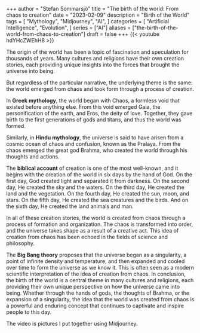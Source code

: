 +++
author = "Stefan Sommarsjö"
title = "The birth of the world: From chaos to creation"
date = "2023-02-09"
description = "Birth of the World"
tags = [
    "Mythology",
	"Midjourney",
	"AI",
]
categories = [
    "Artificial Intelligence",
    "Evolution",
]
series = ["AI"]
aliases = ["the-birth-of-the-world-from-chaos-to-creation"]
draft = false
+++
{{< youtube hdYHcZWEhH8 >}}<!--more-->

The origin of the world has been a topic of fascination and speculation for thousands of years. Many cultures and religions have their own creation stories, each providing unique insights into the forces that brought the universe into being. 

But regardless of the particular narrative, the underlying theme is the same: the world emerged from chaos and took form through a process of creation.

In **Greek mythology**, the world began with Chaos, a formless void that existed before anything else. From this void emerged Gaia, the personification of the earth, and Eros, the deity of love. 
Together, they gave birth to the first generations of gods and titans, and thus the world was formed.

Similarly, in **Hindu mythology**, the universe is said to have arisen from a cosmic ocean of chaos and confusion, known as the Pralaya. From the chaos emerged the great god Brahma, who created the world through his thoughts and actions.

The **biblical account** of creation is one of the most well-known, and it begins with the creation of the world in six days by the hand of God. On the first day, God created light and separated it from darkness. 
On the second day, He created the sky and the waters. On the third day, He created the land and the vegetation. On the fourth day, He created the sun, moon, and stars. On the fifth day, He created the sea creatures and the birds. 
And on the sixth day, He created the land animals and man.

In all of these creation stories, the world is created from chaos through a process of formation and organization. The chaos is transformed into order, and the universe takes shape as a result of a creative act.
This idea of creation from chaos has been echoed in the fields of science and philosophy. 

The **Big Bang theory** proposes that the universe began as a singularity, a point of infinite density and temperature, and then expanded and cooled over time to form the universe as we know it. This is often seen as a modern scientific interpretation of the idea of creation from chaos.
In conclusion, the birth of the world is a central theme in many cultures and religions, each providing their own unique perspective on how the universe came into being. Whether through the hands of gods, the thoughts of Brahma, or the expansion of a singularity, the idea that the world was created from chaos is a powerful and enduring concept that continues to captivate and inspire people to this day.

The video is pictures I put together using Midjourney.


